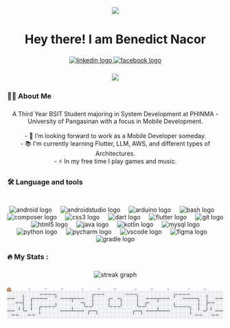 <div align="center">
  <img height="150" src="https://i.pinimg.com/736x/b5/20/d6/b520d69b2dff61d8d0ee96a5e795d6de.jpg"  />
</div>

###

<h1 align="center">Hey there! I am Benedict Nacor</h1>

###

<div align="center">
  <a href="https://www.linkedin.com/in/benedict-nacor-62ba4032b/" target="_blank">
    <img src="https://img.shields.io/static/v1?message=LinkedIn&logo=linkedin&label=&color=0077B5&logoColor=white&labelColor=&style=flat" height="25" alt="linkedin logo"  />
  </a>
  <a href="https://www.facebook.com/bennybun.29" target="_blank">
    <img src="https://img.shields.io/static/v1?message=Facebook&logo=facebook&label=&color=1877F2&logoColor=white&labelColor=&style=flat" height="25" alt="facebook logo"  />
  </a>
</div>

###

<div align="center">
  <img src="https://visitor-badge.laobi.icu/badge?page_id=bennybun29.bennybun29&"  />
</div>

###

<h3 align="left">👩‍💻  About Me</h3>

###

<p align="center">A Third Year BSIT Student majoring in System Development at PHINMA - University of Pangasinan with a focus in Mobile Development.<br><br>- 🔭 I’m looking forward to work as a Mobile Developer someday.<br>- 📚 I'm currently learning Flutter, LLM, AWS, and different types of Architectures.<br>- ⚡ In my free time I play games and music.</p>

###

<h3 align="left">🛠 Language and tools</h3>

###

<br clear="both">

<div align="center">
  <img src="https://cdn.jsdelivr.net/gh/devicons/devicon/icons/android/android-original.svg" height="30" alt="android logo"  />
  <img width="12" />
  <img src="https://cdn.jsdelivr.net/gh/devicons/devicon/icons/androidstudio/androidstudio-original.svg" height="30" alt="androidstudio logo"  />
  <img width="12" />
  <img src="https://cdn.jsdelivr.net/gh/devicons/devicon/icons/arduino/arduino-original.svg" height="30" alt="arduino logo"  />
  <img width="12" />
  <img src="https://cdn.jsdelivr.net/gh/devicons/devicon/icons/bash/bash-original.svg" height="30" alt="bash logo"  />
  <img width="12" />
  <img src="https://cdn.jsdelivr.net/gh/devicons/devicon/icons/composer/composer-original.svg" height="30" alt="composer logo"  />
  <img width="12" />
  <img src="https://cdn.jsdelivr.net/gh/devicons/devicon/icons/css3/css3-original.svg" height="30" alt="css3 logo"  />
  <img width="12" />
  <img src="https://cdn.jsdelivr.net/gh/devicons/devicon/icons/dart/dart-original.svg" height="30" alt="dart logo"  />
  <img width="12" />
  <img src="https://cdn.jsdelivr.net/gh/devicons/devicon/icons/flutter/flutter-original.svg" height="30" alt="flutter logo"  />
  <img width="12" />
  <img src="https://cdn.jsdelivr.net/gh/devicons/devicon/icons/git/git-original.svg" height="30" alt="git logo"  />
  <img width="12" />
  <img src="https://cdn.jsdelivr.net/gh/devicons/devicon/icons/html5/html5-original.svg" height="30" alt="html5 logo"  />
  <img width="12" />
  <img src="https://cdn.jsdelivr.net/gh/devicons/devicon/icons/java/java-original.svg" height="30" alt="java logo"  />
  <img width="12" />
  <img src="https://cdn.jsdelivr.net/gh/devicons/devicon/icons/kotlin/kotlin-original.svg" height="30" alt="kotlin logo"  />
  <img width="12" />
  <img src="https://cdn.jsdelivr.net/gh/devicons/devicon/icons/mysql/mysql-original.svg" height="30" alt="mysql logo"  />
  <img width="12" />
  <img src="https://cdn.jsdelivr.net/gh/devicons/devicon/icons/python/python-original.svg" height="30" alt="python logo"  />
  <img width="12" />
  <img src="https://cdn.jsdelivr.net/gh/devicons/devicon/icons/pycharm/pycharm-original.svg" height="30" alt="pycharm logo"  />
  <img width="12" />
  <img src="https://cdn.jsdelivr.net/gh/devicons/devicon/icons/vscode/vscode-original.svg" height="30" alt="vscode logo"  />
  <img width="12" />
  <img src="https://cdn.jsdelivr.net/gh/devicons/devicon/icons/figma/figma-original.svg" height="30" alt="figma logo"  />
  <img width="12" />
  <img src="https://cdn.jsdelivr.net/gh/devicons/devicon/icons/gradle/gradle-original.svg" height="30" alt="gradle logo"  />
</div>

###

<h3 align="left">🔥   My Stats :</h3>

###

<div align="center">
  <img src="https://streak-stats.demolab.com?user=bennybun29&locale=en&mode=daily&theme=dark&hide_border=false&border_radius=5&order=3" height="220" alt="streak graph"  />
</div>

###

<picture>
  <source media="(prefers-color-scheme: dark)" srcset="https://raw.githubusercontent.com/bennybun29/bennybun29/output/pacman-contribution-graph-dark.svg">
  <source media="(prefers-color-scheme: light)" srcset="https://raw.githubusercontent.com/bennybun29/bennybun29/output/pacman-contribution-graph.svg">
  <img alt="pacman contribution graph" src="https://raw.githubusercontent.com/bennybun29/bennybun29/output/pacman-contribution-graph.svg">
</picture>

###
